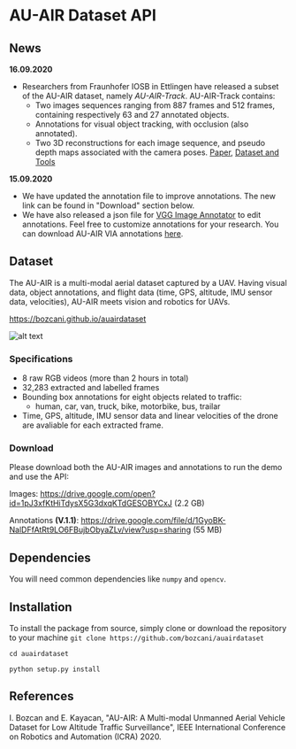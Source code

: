 

# AU-AIR Dataset API

## News
**16.09.2020**
- Researchers from Fraunhofer IOSB in Ettlingen have released a subset of the AU-AIR dataset, namely *AU-AIR-Track*. AU-AIR-Track contains:
	- Two images sequences ranging from 887 frames and 512 frames, containing respectively 63 and 27 annotated objects.  
	- Annotations for visual object tracking, with occlusion (also annotated).  
	- Two 3D reconstructions for each image sequence, and pseudo depth maps associated with the camera poses.
 [Paper](https://arxiv.org/abs/2008.02834),  [Dataset and Tools](https://drive.google.com/file/d/1tDk12BwDdrQp7eFcnONSpjkpvnrNxJx3/view?usp=sharing)

**15.09.2020**
- We have updated the annotation file to improve annotations. The new link can be found in "Download" section below.
- We have also released a json file for [VGG Image Annotator](http://www.robots.ox.ac.uk/~vgg/software/via/) to edit annotations. Feel free to customize annotations for your research. You can download AU-AIR VIA annotations [here](https://drive.google.com/file/d/1OGAbPMddQKgZ99VzRO91__d9SfnkclHK/view?usp=sharing).


## Dataset
The AU-AIR is a multi-modal aerial dataset captured by a UAV. Having visual data, object annotations, and flight data (time, GPS, altitude, IMU sensor data, velocities), AU-AIR meets vision and robotics for UAVs.

https://bozcani.github.io/auairdataset

![alt text](https://raw.githubusercontent.com/bozcani/auairdataset/master/intro.jpg) 

### Specifications
- 8 raw RGB videos (more than 2 hours in total)
- 32,283 extracted and labelled frames
- Bounding box annotations for eight objects related to traffic:
	- human, car, van, truck, bike, motorbike, bus, trailar
- Time, GPS, altitude, IMU sensor data and linear velocities of the drone are avaliable for each extracted frame.

### Download
Please download both the AU-AIR images and annotations to run the demo and use the API:

Images: https://drive.google.com/open?id=1pJ3xfKtHiTdysX5G3dxqKTdGESOBYCxJ (2.2 GB)

Annotations **(V.1.1)**: https://drive.google.com/file/d/1GyoBK-NalDFfAtRt9LO6FBujbObyaZLv/view?usp=sharing (55 MB)

## Dependencies
You will need common dependencies like `numpy` and `opencv`.

## Installation
To install the package from source, simply clone or download the repository to your machine
`git clone https://github.com/bozcani/auairdataset`

`cd auairdataset`

`python setup.py install`

## References

I. Bozcan and E. Kayacan, "AU-AIR: A Multi-modal Unmanned Aerial Vehicle Dataset for Low Altitude Traffic Surveillance", IEEE International Conference on Robotics and Automation (ICRA) 2020.


